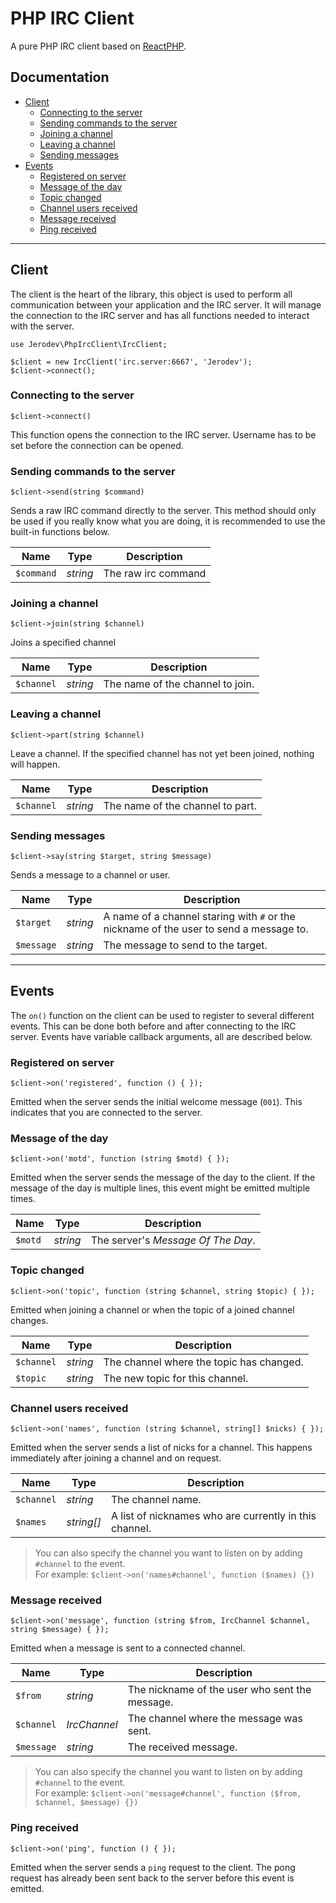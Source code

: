 # PHP IRC Client

A pure PHP IRC client based on [ReactPHP](https://reactphp.org/).

## Documentation

  - [Client](#client)
    - [Connecting to the server](#client-connect)
    - [Sending commands to the server](#client-send-command)
    - [Joining a channel](#client-join-channel)
    - [Leaving a channel](#client-leave-channel)
    - [Sending messages](#client-sending-messages)
  - [Events](#events)
    - [Registered on server](#client-event-registered)
    - [Message of the day](#client-event-motd)
    - [Topic changed](#client-event-topic)
    - [Channel users received](#client-event-names)
    - [Message received](#client-event-message)
    - [Ping received](#client-event-ping)

---

## Client

The client is the heart of the library, this object is used to perform all communication between your application and the IRC server. It will manage the connection to the IRC server and has all functions needed to interact with the server.

    use Jerodev\PhpIrcClient\IrcClient;

    $client = new IrcClient('irc.server:6667', 'Jerodev');
    $client->connect();

### <a name="client-connect"></a> Connecting to the server

    $client->connect()

This function opens the connection to the IRC server. Username has to be set before the connection can be opened.

### <a name="client-send-command"></a> Sending commands to the server

    $client->send(string $command)

Sends a raw IRC command directly to the server. This method should only be used if you really know what you are doing, it is recommended to use the built-in functions below.

| Name | Type | Description
| --- | --- | --- |
| `$command` | *string* | The raw irc command


### <a name="client-join-channel"></a> Joining a channel

    $client->join(string $channel)

Joins a specified channel

| Name | Type | Description
| --- | --- | --- |
| `$channel` | *string* | The name of the channel to join.

### <a name="client-leave-channel"></a> Leaving a channel

    $client->part(string $channel)

Leave a channel. If the specified channel has not yet been joined, nothing will happen.

| Name | Type | Description
| --- | --- | --- |
| `$channel` | *string* | The name of the channel to part.

### <a name="client-sending-messages"></a> Sending messages

    $client->say(string $target, string $message)

Sends a message to a channel or user.

| Name | Type | Description
| --- | --- | --- |
| `$target` | *string* | A name of a channel staring with `#` or the nickname of the user to send a message to.
| `$message` | *string* | The message to send to the target.

---

## Events

The `on()` function on the client can be used to register to several different events. This can be done both before and after connecting to the IRC server. Events have variable callback arguments, all are described below.

### <a name="client-event-registered"></a> Registered on server

    $client->on('registered', function () { });

Emitted when the server sends the initial welcome message (`001`). This indicates that you are connected to the server.

### <a name="client-event-motd"></a> Message of the day

    $client->on('motd', function (string $motd) { });

Emitted when the server sends the message of the day to the client. If the message of the day is multiple lines, this event might be emitted multiple times.

| Name | Type | Description
| --- | --- | --- |
| `$motd` | *string* | The server's *Message Of The Day*.

### <a name="client-event-topic"></a> Topic changed

    $client->on('topic', function (string $channel, string $topic) { });

Emitted when joining a channel or when the topic of a joined channel changes.

| Name | Type | Description
| --- | --- | --- |
| `$channel` | *string* | The channel where the topic has changed.
| `$topic` | *string* | The new topic for this channel.

### <a name="client-event-names"></a> Channel users received

    $client->on('names', function (string $channel, string[] $nicks) { });

Emitted when the server sends a list of nicks for a channel. This happens immediately after joining a channel and on request.

| Name | Type | Description
| --- | --- | --- |
| `$channel` | *string* | The channel name.
| `$names` | *string[]* | A list of nicknames who are currently in this channel.

> You can also specify the channel you want to listen on by adding `#channel` to the event.<br />
> For example: `$client->on('names#channel', function ($names) {})`

### <a name="client-event-message"></a> Message received

    $client->on('message', function (string $from, IrcChannel $channel, string $message) { });

Emitted when a message is sent to a connected channel.

| Name | Type | Description
| --- | --- | --- |
| `$from` | *string* | The nickname of the user who sent the message.
| `$channel` | *IrcChannel* | The channel where the message was sent.
| `$message` | *string* | The received message.

> You can also specify the channel you want to listen on by adding `#channel` to the event.<br />
> For example: `$client->on('message#channel', function ($from, $channel, $message) {})`

### <a name="client-event-ping"></a> Ping received

    $client->on('ping', function () { });

Emitted when the server sends a `ping` request to the client. The pong request has already been sent back to the server before this event is emitted.
